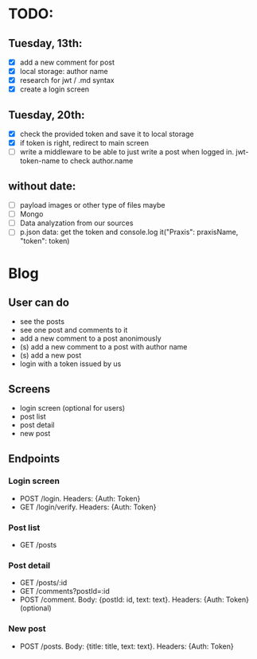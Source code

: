 # TODO:
## Tuesday, 13th:
- [X] add a new comment for post
- [X] local storage: author name
- [X] research for jwt / .md syntax
- [X] create a login screen
## Tuesday, 20th:
- [X] check the provided token and save it to local storage
- [X] if token is right, redirect to main screen
- [ ] write a middleware to be able to just write a post when logged in. jwt-token-name to check author.name
## without date:
- [ ] payload images or other type of files maybe
- [ ] Mongo
- [ ] Data analyzation from our sources
- [ ] p.json data: get the token and console.log it("Praxis": praxisName, "token": token)

# Blog
## User can do
- see the posts
- see one post and comments to it
- add a new comment to a post anonimously
- (s) add a new comment to a post with author name
- (s) add a new post
- login with a token issued by us

## Screens
- login screen (optional for users)
- post list
- post detail
- new post

## Endpoints
### Login screen
- POST /login. Headers: {Auth: Token}
- GET /login/verify. Headers: {Auth: Token}
### Post list
- GET /posts
### Post detail
- GET /posts/:id
- GET /comments?postId=:id
- POST /comment. Body: {postId: id, text: text}. Headers: {Auth: Token} (optional)
### New post
- POST /posts. Body: {title: title, text: text}. Headers: {Auth: Token}


